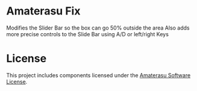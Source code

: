 # Amaterasu Fix
Modifies the Slider Bar so the box can go 50% outside the area
Also adds more precise controls to the Slide Bar using A/D or left/right Keys

# License
This project includes components licensed under the [Amaterasu Software License](https://github.com/DocilElm/Amaterasu?tab=MIT-1-ov-file).

